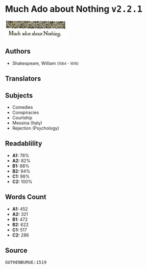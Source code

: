 # Much Ado about Nothing <kbd>v2.2.1</kbd>

![](./cover.medium.jpg "")

## Authors


 - Shakespeare, William <small>(1564 - 1616)</small>

## Translators



## Subjects


 - Comedies
 - Conspiracies
 - Courtship
 - Messina (Italy)
 - Rejection (Psychology)

## Readablility


 - **A1:** 76%
 - **A2:** 82%
 - **B1:** 88%
 - **B2:** 94%
 - **C1:** 98%
 - **C2:** 100%

## Words Count


 - **A1:** 452
 - **A2:** 321
 - **B1:** 472
 - **B2:** 622
 - **C1:** 517
 - **C2:** 286

## Source


<kbd>GUTHENBURGE:1519</kbd>
